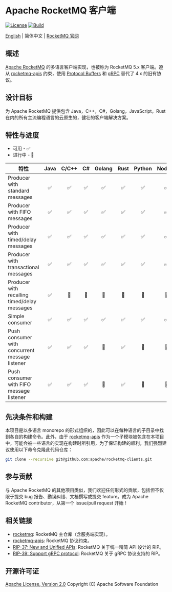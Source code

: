 # Apache RocketMQ 客户端

[![License][license-image]][license-url] [![Build][build-image]][build-url]

[English](README.md) | 简体中文 | [RocketMQ 官网](https://rocketmq.apache.org/)

## 概述

[Apache RocketMQ](https://rocketmq.apache.org/) 的多语言客户端实现，也被称为 RocketMQ 5.x 客户端。遵从 [rocketmq-apis](https://github.com/apache/rocketmq-apis) 约束，使用 [Protocol Buffers](https://developers.google.com/protocol-buffers) 和 [gRPC](https://grpc.io/) 替代了 4.x 的旧有协议。

## 设计目标

为 Apache RocketMQ 提供包含 Java，C++，C#，Golang，JavaScript，Rust 在内的所有主流编程语言的云原生的，健壮的客户端解决方案。

## 特性与进度

* 可用 - ✅
* 进行中 - 🚧

| 特性                                             | Java  | C/C++  |  C#   | Golang | Rust | Python | Node.js |  PHP  |
|------------------------------------------------| :---: |:------:|:-----:|:------:|:----:|:------:|:-------:| :---: |
| Producer with standard messages                |   ✅   |   ✅    |   ✅   |   ✅    |  ✅   |   ✅    |    ✅    |   🚧   |
| Producer with FIFO messages                    |   ✅   |   ✅    |   ✅   |   ✅    |  ✅   |   ✅    |    ✅    |   🚧   |
| Producer with timed/delay messages             |   ✅   |   ✅    |   ✅   |   ✅    |  ✅   |   ✅    |    ✅    |   🚧   |
| Producer with transactional messages           |   ✅   |   ✅    |   ✅   |   ✅    |  ✅   |   ✅    |    ✅    |   🚧   |
| Producer with recalling timed/delay messages   |   ✅   |   🚧   |   🚧    |   🚧   |   🚧   |    🚧    |   🚧    |   🚧   |
| Simple consumer                                |   ✅   |   ✅    |   ✅   |   ✅    |  ✅   |   ✅    |    ✅    |   🚧   |
| Push consumer with concurrent message listener |   ✅   |   ✅    |  ✅   |   🚧   |  ✅   |   🚧   |   🚧    |   🚧   |
| Push consumer with FIFO message listener       |   ✅   |   ✅    |  ✅   |   🚧   |  ✅   |   🚧   |   🚧    |   🚧   |

## 先决条件和构建

本项目是以多语言 monorepo 的形式组织的，因此可以在每种语言的子目录中找到各自的构建命令。此外，由于 [rocketmq-apis](https://github.com/apache/rocketmq-apis) 作为一个子模块被包含在本项目中，可能会被一些语言的实现在构建时所引用，为了保证构建的顺利，我们强烈建议使用以下命令克隆此代码仓库：

```sh
git clone --recursive git@github.com:apache/rocketmq-clients.git
```

## 参与贡献

与 Apache RocketMQ 的其他项目类似，我们欢迎任何形式的贡献，包括但不仅限于提交 bug 报告、勘误纠错、文档撰写或提交 feature。成为 Apache RocketMQ contributor，从第一个 issue/pull request 开始！

## 相关链接

* [rocketmq](https://github.com/apache/rocketmq): RocketMQ 主仓库（含服务端实现）。
* [rocketmq-apis](https://github.com/apache/rocketmq-apis): RocketMQ 协议约束。
* [RIP-37: New and Unified APIs](https://shimo.im/docs/m5kv92OeRRU8olqX): RocketMQ 关于统一精简 API 设计的 RIP。
* [RIP-39: Support gRPC protocol](https://shimo.im/docs/gXqmeEPYgdUw5bqo): RocketMQ 关于 gRPC 协议支持的 RIP。

## 开源许可证

[Apache License, Version 2.0](http://www.apache.org/licenses/LICENSE-2.0.html) Copyright (C) Apache Software Foundation

[license-image]: https://img.shields.io/badge/license-Apache%202-4EB1BA.svg
[license-url]: https://www.apache.org/licenses/LICENSE-2.0.html
[build-image]: https://github.com/apache/rocketmq-clients/actions/workflows/build.yml/badge.svg
[build-url]: https://github.com/apache/rocketmq-clients/actions/workflows/build.yml
